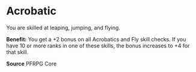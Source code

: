 ﻿---
cssclass: [feats]

---
# Acrobatic

You are skilled at leaping, jumping, and flying.

**Benefit:** You get a +2 bonus on all Acrobatics and Fly skill checks. If you have 10 or more ranks in one of these skills, the bonus increases to +4 for that skill.

**Source** PFRPG Core
